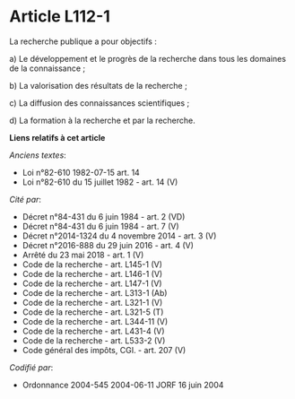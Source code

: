 # Article L112-1

La recherche publique a pour objectifs :

a) Le développement et le progrès de la recherche dans tous les domaines de la connaissance ;

b) La valorisation des résultats de la recherche ;

c) La diffusion des connaissances scientifiques ;

d) La formation à la recherche et par la recherche.

**Liens relatifs à cet article**

_Anciens textes_:

  - Loi n°82-610 1982-07-15 art. 14
  - Loi n°82-610 du 15 juillet 1982 - art. 14 (V)

_Cité par_:

  - Décret n°84-431 du 6 juin 1984 - art. 2 (VD)
  - Décret n°84-431 du 6 juin 1984 - art. 7 (V)
  - Décret n°2014-1324 du 4 novembre 2014 - art. 3 (V)
  - Décret n°2016-888 du 29 juin 2016 - art. 4 (V)
  - Arrêté du 23 mai 2018 - art. 1 (V)
  - Code de la recherche - art. L145-1 (V)
  - Code de la recherche - art. L146-1 (V)
  - Code de la recherche - art. L147-1 (V)
  - Code de la recherche - art. L313-1 (Ab)
  - Code de la recherche - art. L321-1 (V)
  - Code de la recherche - art. L321-5 (T)
  - Code de la recherche - art. L344-11 (V)
  - Code de la recherche - art. L431-4 (V)
  - Code de la recherche - art. L533-2 (V)
  - Code général des impôts, CGI. - art. 207 (V)

_Codifié par_:

  - Ordonnance 2004-545 2004-06-11 JORF 16 juin 2004
